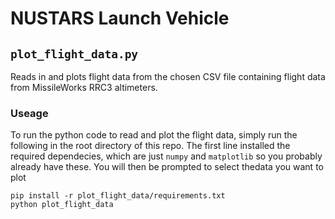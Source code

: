 # NUSTARS Launch Vehicle

## `plot_flight_data.py`
Reads in and plots flight data from the chosen CSV file containing
flight data from MissileWorks RRC3 altimeters.
### Useage
To run the python code to read and plot the flight data, simply
run the following in the root directory of this repo. The first line
installed the required dependecies, which are just `numpy` and `matplotlib`
so you probably already have these. You will then be prompted to select thedata you want to plot
```
pip install -r plot_flight_data/requirements.txt
python plot_flight_data
```

